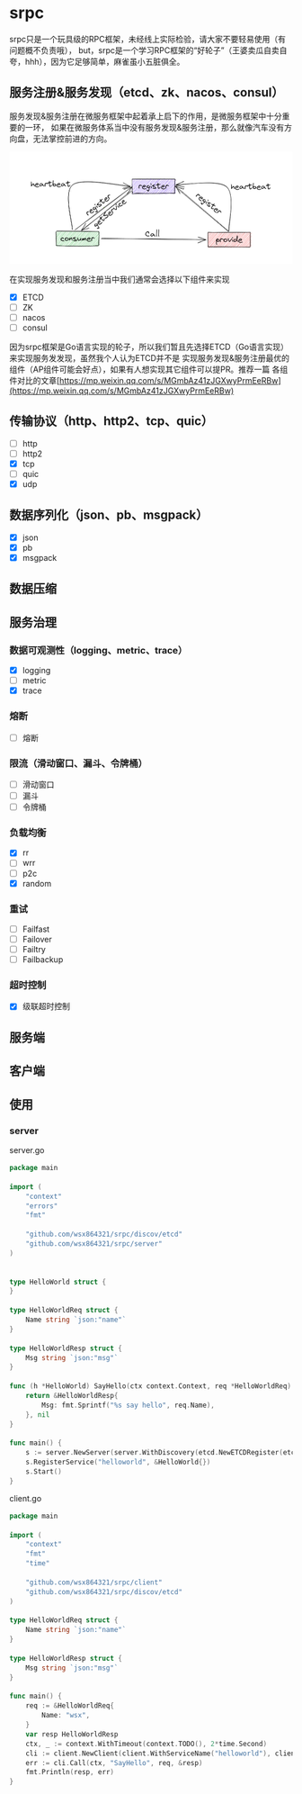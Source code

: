 # srpc
srpc只是一个玩具级的RPC框架，未经线上实际检验，请大家不要轻易使用（有问题概不负责哦），
but，srpc是一个学习RPC框架的“好轮子”（王婆卖瓜自卖自夸，hhh），因为它足够简单，麻雀虽小五脏俱全。

## 服务注册&服务发现（etcd、zk、nacos、consul）
服务发现&服务注册在微服务框架中起着承上启下的作用，是微服务框架中十分重要的一环，
如果在微服务体系当中没有服务发现&服务注册，那么就像汽车没有方向盘，无法掌控前进的方向。

![](imgs/img_1.png)

在实现服务发现和服务注册当中我们通常会选择以下组件来实现
- [X] ETCD
- [ ] ZK
- [ ] nacos
- [ ] consul

因为srpc框架是Go语言实现的轮子，所以我们暂且先选择ETCD（Go语言实现）来实现服务发发现，虽然我个人认为ETCD并不是
实现服务发现&服务注册最优的组件（AP组件可能会好点），如果有人想实现其它组件可以提PR。推荐一篇 
各组件对比的文章[https://mp.weixin.qq.com/s/MGmbAz41zJGXwyPrmEeRBw](https://mp.weixin.qq.com/s/MGmbAz41zJGXwyPrmEeRBw)

## 传输协议（http、http2、tcp、quic）
- [ ] http
- [ ] http2
- [X] tcp
- [ ] quic
- [X] udp
## 数据序列化（json、pb、msgpack）
- [X] json
- [X] pb
- [X] msgpack
## 数据压缩

## 服务治理
### 数据可观测性（logging、metric、trace）
- [X] logging
- [ ] metric
- [X] trace
### 熔断
- [ ] 熔断
### 限流（滑动窗口、漏斗、令牌桶）
- [ ] 滑动窗口
- [ ] 漏斗
- [ ] 令牌桶
### 负载均衡
- [X] rr
- [ ] wrr
- [ ] p2c
- [X] random
### 重试
- [ ] Failfast
- [ ] Failover
- [ ] Failtry
- [ ] Failbackup
### 超时控制
- [X] 级联超时控制

## 服务端

## 客户端

## 使用

### server

server.go

```go
package main

import (
	"context"
	"errors"
	"fmt"
	
	"github.com/wsx864321/srpc/discov/etcd"
	"github.com/wsx864321/srpc/server"
)


type HelloWorld struct {
}

type HelloWorldReq struct {
	Name string `json:"name"`
}

type HelloWorldResp struct {
	Msg string `json:"msg"`
}

func (h *HelloWorld) SayHello(ctx context.Context, req *HelloWorldReq) (*HelloWorldResp, error) {
	return &HelloWorldResp{
		Msg: fmt.Sprintf("%s say hello", req.Name),
	}, nil
}

func main() {
    s := server.NewServer(server.WithDiscovery(etcd.NewETCDRegister(etcd.WithEndpoints([]string{"127.0.0.1:2371"}))))
    s.RegisterService("helloworld", &HelloWorld{})
    s.Start()
}

```

client.go

```go
package main

import (
	"context"
	"fmt"
	"time"

	"github.com/wsx864321/srpc/client"
	"github.com/wsx864321/srpc/discov/etcd"
)

type HelloWorldReq struct {
	Name string `json:"name"`
}

type HelloWorldResp struct {
	Msg string `json:"msg"`
}

func main() {
	req := &HelloWorldReq{
		Name: "wsx",
	}
	var resp HelloWorldResp
	ctx, _ := context.WithTimeout(context.TODO(), 2*time.Second)
	cli := client.NewClient(client.WithServiceName("helloworld"), client.WithDiscovery(etcd.NewETCDRegister(etcd.WithEndpoints([]string{"127.0.0.1:2371"}))))
	err := cli.Call(ctx, "SayHello", req, &resp)
	fmt.Println(resp, err)
}
```